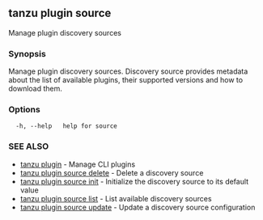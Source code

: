 ## tanzu plugin source

Manage plugin discovery sources

### Synopsis

Manage plugin discovery sources. Discovery source provides metadata about the list of available plugins, their supported versions and how to download them.

### Options

```
  -h, --help   help for source
```

### SEE ALSO

* [tanzu plugin](tanzu_plugin.md)	 - Manage CLI plugins
* [tanzu plugin source delete](tanzu_plugin_source_delete.md)	 - Delete a discovery source
* [tanzu plugin source init](tanzu_plugin_source_init.md)	 - Initialize the discovery source to its default value
* [tanzu plugin source list](tanzu_plugin_source_list.md)	 - List available discovery sources
* [tanzu plugin source update](tanzu_plugin_source_update.md)	 - Update a discovery source configuration

